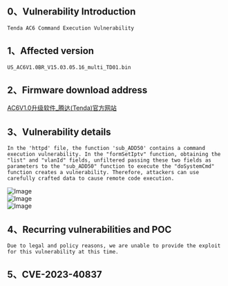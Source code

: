 ## **0、Vulnerability Introduction**

```
Tenda AC6 Command Execution Vulnerability
```

## **1、Affected version**

```
US_AC6V1.0BR_V15.03.05.16_multi_TD01.bin
```

## **2、Firmware download address**

[AC6V1.0升级软件_腾达(Tenda)官方网站](https://www.tenda.com.cn/download/detail-2661.html)

## **3、Vulnerability details**

```
In the 'httpd' file, the function 'sub_ADD50' contains a command execution vulnerability. In the "formSetIptv" function, obtaining the "list" and "vlanId" fields, unfiltered passing these two fields as parameters to the "sub_ADD50" function to execute the "doSystemCmd" function creates a vulnerability. Therefore, attackers can use carefully crafted data to cause remote code execution.
```

![Image](https://github.com/XYIYM/Digging/blob/main/Tenda/AC6/cmd/2/upload/image-20230813131123713.png)<br>
![Image](https://github.com/XYIYM/Digging/blob/main/Tenda/AC6/cmd/2/upload/image-20230813131140809.png)<br>
![Image](https://github.com/XYIYM/Digging/blob/main/Tenda/AC6/cmd/2/upload/image-20230813131210938.png)<br>

## **4、Recurring vulnerabilities and POC**

```
Due to legal and policy reasons, we are unable to provide the exploit for this vulnerability at this time.
```
## **5、CVE-2023-40837**
